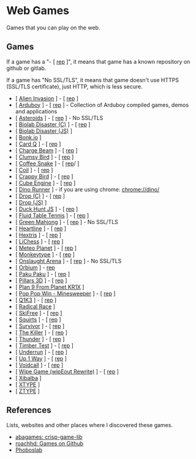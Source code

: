 # Web Games

Games that you can play on the web.

## Games

If a game has a "- [ [rep](#games) ]", it means that game has a known repository on github or gitlab.

If a game has "No SSL/TLS", it means that game doesn't use HTTPS (SSL/TLS certificate), just HTTP, which is less secure.

- [ [Alien Invasion](https://cykod.github.io/AlienInvasion/) ] - [ [rep](https://github.com/cykod/AlienInvasion/) ]
- [ [Arduboy](https://arduboy.ried.cl/) ] - [ [rep](https://github.com/eried/ArduboyCollection/) ] - Collection of Arduboy compiled games, demos and applications
- [ [Asteroids](http://www.dougmcinnes.com/html-5-asteroids/) ] - [ [rep](https://github.com/dmcinnes/HTML5-Asteroids/) ] - No SSL/TLS
- [ [Biolab Disaster (C)](https://phoboslab.org/high_impact/biolab/) ] - [ [rep](https://github.com/phoboslab/high_biolab/) ]
- [ [Biolab Disaster (JS)](https://playbiolab.com/) ]
- [ [Bonk.io](https://bonk.io/) ]
- [ [Card Q](https://abagames.github.io/crisp-game-lib-11-games/?cardq) ] - [ [rep](https://github.com/abagames/crisp-game-lib/) ]
- [ [Charge Beam](https://abagames.github.io/crisp-game-lib-11-games/?chargebeam) ] - [ [rep](https://github.com/abagames/crisp-game-lib/) ]
- [ [Clumsy Bird](https://ellisonleao.github.io/clumsy-bird/) ] - [ [rep](https://github.com/ellisonleao/clumsy-bird/) ]
- [ [Coffee Snake](https://dommmel.github.io/coffee-snake/) ] - [ [rep](https://github.com/dommmel/coffee-snake)/ ]
- [ [Coil](https://lab.hakim.se/coil/) ] - [ [rep](https://github.com/leereilly/Coil/) ]
- [ [Crappy Bird](https://varunpant.com/resources/CrappyBird/index.html/) ] - [ [rep](https://github.com/varunpant/CrappyBird/) ]
- [ [Cube Engine](https://nurgak.github.io/Cube-engine/) ] - [ [rep](https://github.com/Nurgak/Cube-engine/) ]
- [ [Dino Runner](https://dinorunner.com/) ] - if you are using chrome: <chrome://dino/>
- [ [Drop (C)](https://phoboslab.org/high_impact/drop/) ] - [ [rep](https://github.com/phoboslab/high_drop/) ]
- [ [Drop (JS)](https://impactjs.com/drop/) ]
- [ [Duck Hunt JS](https://duckhuntjs.com/) ] - [ [rep](https://github.com/MattSurabian/DuckHunt-JS/) ]
- [ [Fluid Table Tennis](https://anirudhjoshi.github.io/fluid_table_tennis/) ] - [ [rep](https://github.com/anirudhjoshi/fluid_table_tennis/) ]
- [ [Green Mahjong](http://greenmahjong.daniel-beck.org/#start) ] - [ [rep](https://github.com/danbeck/green-mahjong/) ] - No SSL/TLS
- [ [Heartline](https://heartline.github.io/) ] - [ [rep](https://github.com/HeartLine/heartline.github.com/) ]
- [ [Hextris](https://hextris.io/) ] - [ [rep](https://github.com/Hextris/hextris/) ]
- [ [LiChess](https://lichess.org/) ] - [ [rep](https://github.com/lichess-org/lila/) ]
- [ [Meteo Planet](https://abagames.github.io/crisp-game-lib-11-games/?meteoplanet) ] - [ [rep](https://github.com/abagames/crisp-game-lib/) ]
- [ [Monkeytype](https://monkeytype.com/) ] - [ [rep](https://github.com/monkeytypegame/monkeytype/) ]
- [ [Onslaught Arena](http://arcade.lostdecadegames.com/onslaught-arena/) ] - [ [rep](https://github.com/lostdecade/onslaught_arena/) ] - No SSL/TLS
- [ [Orbium](https://bni.github.io/orbium/) ] - [rep](https://github.com/bni/orbium/)
- [ [Paku Paku](https://abagames.github.io/crisp-game-lib-11-games/?pakupaku) ] - [ [rep](https://github.com/abagames/crisp-game-lib/) ]
- [ [Pillars 3D](https://abagames.github.io/crisp-game-lib-11-games/?pillars3d) ] - [ [rep](https://github.com/abagames/crisp-game-lib/) ]
- [ [Plan 9 From Planet KR1X](https://phoboslab.org/kr1x/) ]
- [ [Pop Pop Win - Minesweeper](https://dart-lang.github.io/sample-pop_pop_win/) ] - [ [rep](https://github.com/dart-lang/sample-pop_pop_win/) ]
- [ [Q1K3](https://phoboslab.org/q1k3/) ] - [ [rep](https://github.com/phoboslab/q1k3/) ]
- [ [Radical Race](https://phoboslab.org/krace/) ]
- [ [SkiFree](https://basicallydan.github.io/skifree.js/) ] - [ [rep](https://github.com/basicallydan/skifree.js/) ]
- [ [Squirts](https://krofdrakula.github.io/squirts/) ] - [ [rep](https://github.com/KrofDrakula/squirts/) ]
- [ [Survivor](https://www.schillmania.com/survivor/) ] - [ [rep](https://github.com/scottschiller/SURVIVOR/) ]
- [ [The Killer](https://necessarygames.com/play/the-killer/) ] - [ [rep](https://github.com/JordanMagnuson/The-Killer/) ]
- [ [Thunder](https://abagames.github.io/crisp-game-lib-11-games/?thunder) ] - [ [rep](https://github.com/abagames/crisp-game-lib/) ]
- [ [Timber Test](https://abagames.github.io/crisp-game-lib-11-games/?timbertest) ] - [ [rep](https://github.com/abagames/crisp-game-lib/) ]
- [ [Underrun](https://phoboslab.org/underrun/) ] - [ [rep](https://github.com/phoboslab/underrun/) ]
- [ [Up 1 Way](https://abagames.github.io/crisp-game-lib-11-games/?up1way) ] - [ [rep](https://github.com/abagames/crisp-game-lib/) ]
- [ [Voidcall](https://phoboslab.org/voidcall/) ] - [ [rep](https://github.com/phoboslab/voidcall/) ]
- [ [Wipe Game (wipEout Rewrite)](https://phoboslab.org/wipegame/) ] - [ [rep](https://github.com/phoboslab/wipeout-rewrite/) ]
- [ [Xibalba](https://phoboslab.org/xibalba/) ]
- [ [XTYPE](https://phoboslab.org/xtype/) ]
- [ [ZTYPE](https://zty.pe/) ]

## References

Lists, websites and other places where I discovered these games.

- [abagames: crisp-game-lib](https://github.com/abagames/crisp-game-lib)
- [roachhd: Games on Github](https://gist.github.com/roachhd/d579b58148d7e36a6b72)
- [Phoboslab](https://phoboslab.org/games)
